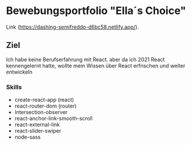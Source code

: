 # Bewebungsportfolio "Ella´s Choice"

Link (https://dashing-semifreddo-d6bc58.netlify.app/).

## Ziel

Ich habe keine Berufserfahrung mit React. aber da ich 2021 React kennengelernt hatte, wollte mein Wissen über React erfrischen und weiter entwickeln

### Skills
- create-react-app (react)
- react-router-dom (router)
- Intersection-observer
- react-anchor-link-smooth-scroll
- react-external-link
- react-slider-swiper
- node-sass













